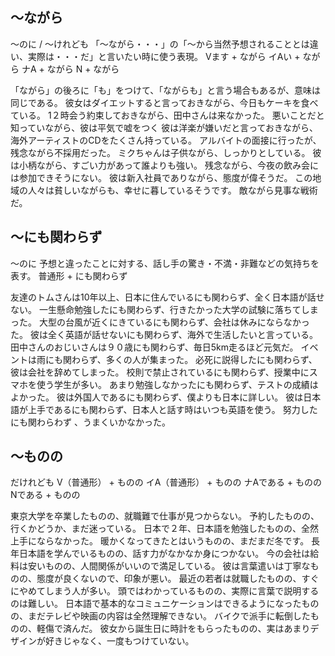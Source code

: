 ## 〜ながら
〜のに / 〜けれども 「〜ながら・・・」の「〜から当然予想されることとは違い、実際は・・・だ」と言いたい時に使う表現。
Vます + ながら イAい + ながら ナA + ながら N + ながら


「ながら」の後ろに「も」をつけて、「ながらも」と言う場合もあるが、意味は同じである。
彼女はダイエットすると言っておきながら、今日もケーキを食べている。
1２時会う約束しておきながら、田中さんは来なかった。
悪いことだと知っていながら、彼は平気で嘘をつく
彼は洋楽が嫌いだと言っておきながら、海外アーティストのCDをたくさん持っている。
アルバイトの面接に行ったが、残念ながら不採用だった。
ミクちゃんは子供ながら、しっかりとしている。
彼は小柄ながら、すごい力があって誰よりも強い。
残念ながら、今夜の飲み会には参加できそうにない。
彼は新入社員でありながら、態度が偉そうだ。
この地域の人々は貧しいながらも、幸せに暮しているそうです。
敵ながら見事な戦術だ。


## 〜にも関わらず
〜のに   予想と違ったことに対する、話し手の驚き・不満・非難などの気持ちを表す。
普通形 + にも関わらず


友達のトムさんは10年以上、日本に住んでいるにも関わらず、全く日本語が話せない。
一生懸命勉強したにも関わらず、行きたかった大学の試験に落ちてしまった。
大型の台風が近くにきているにも関わらず、会社は休みにならなかった。
彼は全く英語が話せないにも関わらず、海外で生活したいと言っている。
田中さんのおじいさんは９０歳にも関わらず、毎日5km走るほど元気だ。
イベントは雨にも関わらず、多くの人が集まった。
必死に説得したにも関わらず、彼は会社を辞めてしまった。
校則で禁止されているにも関わらず、授業中にスマホを使う学生が多い。
あまり勉強しなかったにも関わらず、テストの成績はよかった。
彼は外国人であるにも関わらず、僕よりも日本に詳しい。
彼は日本語が上手であるにも関わらず、日本人と話す時はいつも英語を使う。
努力したにも関わらわず 、うまくいかなかった。

## 〜ものの
だけれども
V（普通形） + ものの イA（普通形） + ものの ナAである + ものの Nである + ものの


東京大学を卒業したものの、就職難で仕事が見つからない。
予約したものの、行くかどうか、まだ迷っている。
日本で２年、日本語を勉強したものの、全然上手にならなかった。
暖かくなってきたとはいうものの、まだまだ冬です。
長年日本語を学んでいるものの、話す力がなかなか身につかない。
今の会社は給料は安いものの、人間関係がいいので満足している。
彼は言葉遣いは丁寧なものの、態度が良くないので、印象が悪い。
最近の若者は就職したものの、すぐにやめてしまう人が多い。
頭ではわかっているものの、実際に言葉で説明するのは難しい。
日本語で基本的なコミュニケーションはできるようになったものの、まだテレビや映画の内容は全然理解できない。
バイクで派手に転倒したものの、軽傷で済んだ。
彼女から誕生日に時計をもらったものの、実はあまりデザインが好きじゃなく、一度もつけていない。

